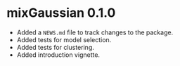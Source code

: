 # mixGaussian 0.1.0

* Added a `NEWS.md` file to track changes to the package.
* Added tests for model selection.
* Added tests for clustering.
* Added introduction vignette.
